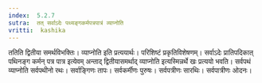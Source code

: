 ```yaml
---
index:  5.2.7
sutra:  तत् सर्वाऽदेः पथ्यङ्गकर्मपत्रपात्रं व्याप्नोति
vritti:  kashika 
---
```


ततिति द्वितीया समर्थविभक्तिः। व्याप्नोति इति प्रत्ययार्थः। परिशिष्टं प्रकृतिविशेषणम्। सर्वाऽदेः प्रातिपदिकात् पथिनङ्ग कर्मन् पत्र पात्र इत्येवम् अन्ताद् द्वितीयासमर्थाद् व्याप्नोति इत्यस्मिन्नर्थे खः प्रत्ययो भवति। सर्वपथं व्याप्नोति सर्वपथीनो रथः। सर्वाङ्गिणः तापः। सर्वकर्मीणः पुरुषः। सर्वपत्रीणः सारथिः। सर्वपात्रीणः ओदनः।

